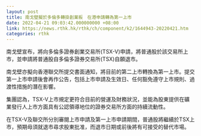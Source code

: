 ```yaml
---
layout: post
title: 南戈壁擬於多倫多轉掛創業板　在港申請轉為第一上市
date: 2022-04-21 09:03:42.000000000 +08:00
link: https://news.rthk.hk/rthk/ch/component/k2/1644943-20220421.htm
categories: rthk
---
```


南戈壁宣布，將向多倫多證券創業交易所(TSX-V)申請，將普通股於該交易所上市，並申請將普通股自多倫多證券交易所(TSX)自願退市。

南戈壁亦擬向香港聯交所提交書面通知，將目前的第二上市轉換為第一上市。提交第一上市申請後會再作公告，包括上市申請及生效日、任何豁免遵守上市規則、過渡性措施的潛在影響。

集團認為，TSX-V上市規定更符合目前的營運及財務狀況，並能為股東提供在礦業發行人上市方面具有公認領導地位的證券交易所方面的持續流動性。

在TSX-V及聯交所分別審閱上市申請及第一上市申請期間，普通股將繼續於TSX上市，預期毋須就退市尋求股東批准，而退市日期或前後將有可接受的替代市場。
